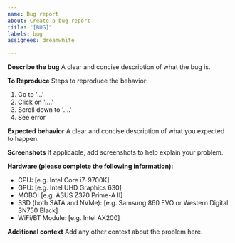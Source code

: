 ```yaml
---
name: Bug report
about: Create a bug report
title: "[BUG]"
labels: bug
assignees: dreamwhite

---
```


**Describe the bug**
A clear and concise description of what the bug is.

**To Reproduce**
Steps to reproduce the behavior:
1. Go to '...'
2. Click on '....'
3. Scroll down to '....'
4. See error

**Expected behavior**
A clear and concise description of what you expected to happen.

**Screenshots**
If applicable, add screenshots to help explain your problem.

**Hardware (please complete the following information):**
 - CPU: [e.g. Intel Core i7-9700K]
 - GPU: [e.g. Intel UHD Graphics 630]
 - MOBO: [e.g. ASUS Z370 Prime-A II]
 - SSD (both SATA and NVMe): [e.g. Samsung 860 EVO or Western Digital SN750 Black]
 - WiFi/BT Module: [e.g. Intel AX200]

**Additional context**
Add any other context about the problem here.
